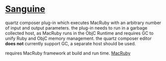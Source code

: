 [Sanguine](http://github.com/jpld/Sanguine/)
=============
quartz composer plug-in which executes MacRuby with an arbitrary number of input and output parameters. the plug-in needs to run in a garbage collected host, as MacRuby runs in the ObjC Runtime and requires GC to unify Ruby and ObjC memory management. the quartz composer editor **does not** currently support GC, a separate host should be used.

requires MacRuby framework at build and run time.
[MacRuby](http://www.macruby.org/)
